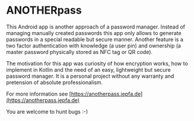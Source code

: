 # ANOTHERpass

This Android app is another approach of a password manager. Instead of managing manually created passwords this app only allows to generate passwords in a special readable but secure manner. Another feature is a two factor authentication with knowledge (a user pin) and ownership (a master password physically stored as NFC tag or QR code).

The motivation for this app was curiosity of how encryption works, how to implement in Kotlin and the need of an easy, lightweight but secure password manager. It is a personal project without any warranty and pretension of absolute professionalism. 

For more information see [https://anotherpass.jepfa.de](https://anotherpass.jepfa.de)

You are welcome to hunt bugs :-)
